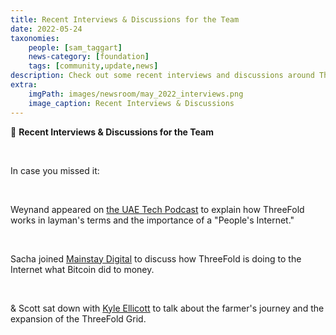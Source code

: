 ```yaml
---
title: Recent Interviews & Discussions for the Team
date: 2022-05-24
taxonomies:
    people: [sam_taggart]
    news-category: [foundation]
    tags: [community,update,news]
description: Check out some recent interviews and discussions around ThreeFold, decentralization, and farming.
extra:
    imgPath: images/newsroom/may_2022_interviews.png
    image_caption: Recent Interviews & Discussions
---
```



💬 **Recent Interviews & Discussions for the Team**

<br/>

In case you missed it:

<br/>

Weynand appeared on [the UAE Tech Podcast](https://www.albawaba.com/business/uae-tech-podcast-threefold-layer-zero-and-peoples-internet-1477554) to explain how ThreeFold works in layman's terms and the importance of a "People's Internet."

<br/>

Sacha joined [Mainstay Digital](https://mainstaydigital.com/verticals/macro-visions/macro-visions-doing-to-the-internet-what-bitcoin-did-to-money-with-sacha-obeegadoo/) to discuss how ThreeFold is doing to the Internet what Bitcoin did to money.

<br/>

& Scott sat down with [Kyle Ellicott](https://medium.com/coinmonks/a-farmers-journey-through-yielding-defi-nodes-and-expanding-the-grid-with-threefold-a70a3e3b98ea) to talk about the farmer's journey and the expansion of the ThreeFold Grid.